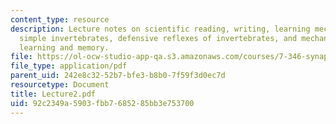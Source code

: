 ```yaml
---
content_type: resource
description: Lecture notes on scientific reading, writing, learning mechanisms of
  simple invertebrates, defensive reflexes of invertebrates, and mechanisms underlying
  learning and memory.
file: https://ol-ocw-studio-app-qa.s3.amazonaws.com/courses/7-346-synaptic-plasticity-and-memory-from-molecules-to-behavior-fall-2007/92c2349a5903fbb7685285bb3e753700_Lecture2.pdf
file_type: application/pdf
parent_uid: 242e8c32-52b7-bfe3-b8b0-7f59f3d0ec7d
resourcetype: Document
title: Lecture2.pdf
uid: 92c2349a-5903-fbb7-6852-85bb3e753700
---
```

